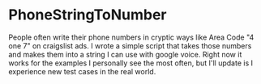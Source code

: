 # PhoneStringToNumber
People often write their phone numbers in cryptic ways like Area Code "4 one 7" on craigslist ads. I wrote a simple script
that takes those numbers and makes them into a string I can use with google voice. Right now it works for the examples I personally
see the most often, but I'll update is I experience new test cases in the real world.
